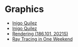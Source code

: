 # Graphics

* [Inigo Quilez][1]
* [Inigo Quilez][2]
* [Rendering (186.101, 2021S)][3]
* [Ray Tracing in One Weekend][4]

[1]: https://iquilezles.org/
[2]: https://www.youtube.com/c/InigoQuilez
[3]: https://www.youtube.com/playlist?list=PLmIqTlJ6KsE2yXzeq02hqCDpOdtj6n6A9
[4]: https://raytracing.github.io/
